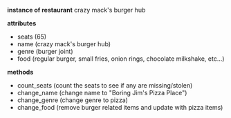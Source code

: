 **instance of restaurant**
crazy mack's burger hub

**attributes**
* seats (65)
* name (crazy mack's burger hub)
* genre (burger joint)
* food (regular burger, small fries, onion rings, chocolate milkshake, etc...)


**methods**
* count_seats (count the seats to see if any are missing/stolen)
* change_name (change name to "Boring Jim's Pizza Place")
* change_genre (change genre to pizza)
* change_food (remove burger related items and update with pizza items)
